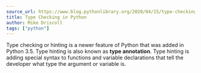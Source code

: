```yaml
---
source_url: https://www.blog.pythonlibrary.org/2020/04/15/type-checking-in-python/
title: Type Checking in Python
author: Mike Driscoll
tags: ["python"]
---
```


Type checking or hinting is a newer feature of Python that was added in Python 3.5. Type hinting is also known as **type annotation**. Type hinting is adding special syntax to functions and variable declarations that tell the developer what type the argument or variable is.
